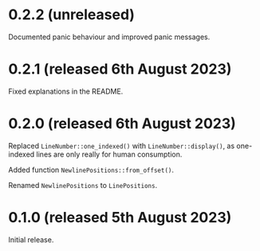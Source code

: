 # 0.2.2 (unreleased)

Documented panic behaviour and improved panic messages.

# 0.2.1 (released 6th August 2023)

Fixed explanations in the README.

# 0.2.0 (released 6th August 2023)

Replaced `LineNumber::one_indexed()` with `LineNumber::display()`, as
one-indexed lines are only really for human consumption.

Added function `NewlinePositions::from_offset()`.

Renamed `NewlinePositions` to `LinePositions`.

# 0.1.0 (released 5th August 2023)

Initial release.
